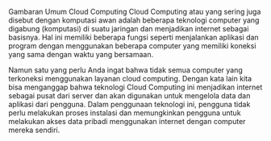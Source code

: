 Gambaran Umum Cloud Computing
Cloud Computing atau yang sering juga disebut dengan komputasi awan adalah beberapa teknologi computer yang digabung (komputasi) di suatu jaringan dan menjadikan internet sebagai basisnya. Hal ini memiliki beberapa fungsi seperti menjalankan aplikasi dan program dengan menggunakan beberapa computer yang memiliki koneksi yang sama dengan waktu yang bersamaan.

Namun satu yang perlu Anda ingat bahwa tidak semua computer yang terkoneksi menggunakan layanan cloud computing. Dengan kata lain kita bisa menganggap bahwa teknologi Cloud Computing ini menjadikan internet sebagai pusat dari server dan akan digunakan untuk mengelola data dan aplikasi dari pengguna. Dalam penggunaan teknologi ini, pengguna tidak perlu melakukan proses instalasi dan memungkinkan pengguna untuk melakukan akses data pribadi menggunakan internet dengan computer mereka sendiri.

